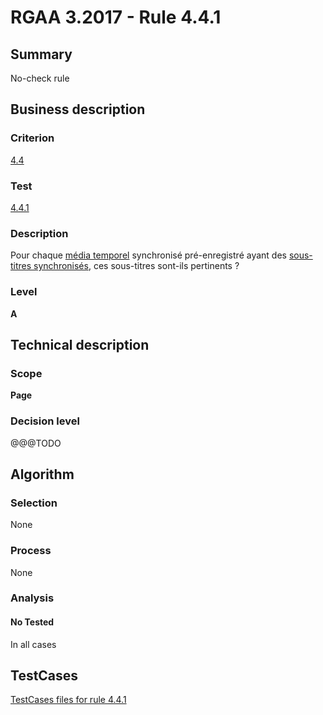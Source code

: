 # RGAA 3.2017 - Rule 4.4.1

## Summary
No-check rule


## Business description

### Criterion
[4.4](http://references.modernisation.gouv.fr/rgaa-accessibilite/criteres.html#crit-4-4)

### Test
[4.4.1](http://references.modernisation.gouv.fr/rgaa-accessibilite/criteres.html#test-4-4-1)

### Description
<div lang="fr">Pour chaque <a href="http://references.modernisation.gouv.fr/rgaa-accessibilite/glossaire.html#mdia-temporel-type-son-vido-et-synchronis">m&#xE9;dia temporel</a> synchronis&#xE9; pr&#xE9;-enregistr&#xE9; ayant des <a href="http://references.modernisation.gouv.fr/rgaa-accessibilite/glossaire.html#soustitres-synchroniss-objet-multimdia">sous-titres synchronis&#xE9;s</a>, ces sous-titres sont-ils pertinents&nbsp;?</div>

### Level
**A**


## Technical description

### Scope
**Page**

### Decision level
@@@TODO


## Algorithm

### Selection
None

### Process
None

### Analysis

#### No Tested
In all cases


##  TestCases

[TestCases files for rule 4.4.1](https://github.com/Asqatasun/Asqatasun/tree/develop/rules/rules-rgaa3.2017/src/test/resources/testcases/rgaa32017/Rgaa32017Rule040401/)


